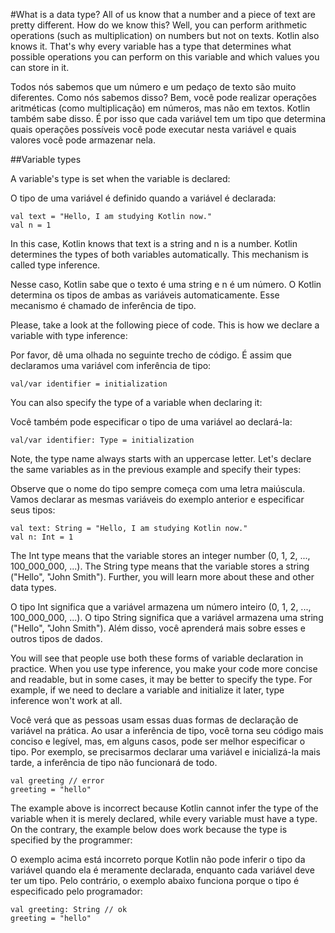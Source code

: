 #What is a data type?
All of us know that a number and a piece of text are pretty different. How do we know this? Well, you can perform arithmetic operations (such as multiplication) on numbers but not on texts. Kotlin also knows it. That's why every variable has a type that determines what possible operations you can perform on this variable and which values you can store in it.

Todos nós sabemos que um número e um pedaço de texto são muito diferentes. Como nós sabemos disso? Bem, você pode realizar operações aritméticas (como multiplicação) em números, mas não em textos. 
Kotlin também sabe disso. É por isso que cada variável tem um tipo que determina quais operações possíveis você pode executar nesta variável e quais valores você pode armazenar nela.

##Variable types

A variable's type is set when the variable is declared:

O tipo de uma variável é definido quando a variável é declarada:

```
val text = "Hello, I am studying Kotlin now."
val n = 1
```
In this case, Kotlin knows that text is a string and n is a number. Kotlin determines the types of both variables automatically. This mechanism is called type inference.

Nesse caso, Kotlin sabe que o texto é uma string e n é um número. O Kotlin determina os tipos de ambas as variáveis automaticamente. Esse mecanismo é chamado de inferência de tipo.

Please, take a look at the following piece of code. This is how we declare a variable with type inference:

Por favor, dê uma olhada no seguinte trecho de código. É assim que declaramos uma variável com inferência de tipo:

```
val/var identifier = initialization
```
You can also specify the type of a variable when declaring it:

Você também pode especificar o tipo de uma variável ao declará-la:

```
val/var identifier: Type = initialization
```
Note, the type name always starts with an uppercase letter.
Let's declare the same variables as in the previous example and specify their types:

Observe que o nome do tipo sempre começa com uma letra maiúscula.
Vamos declarar as mesmas variáveis do exemplo anterior e especificar seus tipos:

```
val text: String = "Hello, I am studying Kotlin now."
val n: Int = 1
```
The Int type means that the variable stores an integer number (0, 1, 2, ..., 100_000_000, ...). The String type means that the variable stores a string ("Hello", "John Smith"). Further, you will learn more about these and other data types.

O tipo Int significa que a variável armazena um número inteiro (0, 1, 2, ..., 100_000_000, ...). O tipo String significa que a variável armazena uma string ("Hello", "John Smith"). Além disso, você aprenderá mais sobre esses e outros tipos de dados.

You will see that people use both these forms of variable declaration in practice. When you use type inference, you make your code more concise and readable, but in some cases, it may be better to specify the type. For example, if we need to declare a variable and initialize it later, type inference won't work at all.

Você verá que as pessoas usam essas duas formas de declaração de variável na prática. Ao usar a inferência de tipo, você torna seu código mais conciso e legível, mas, em alguns casos, pode ser melhor especificar o tipo. Por exemplo, se precisarmos declarar uma variável e inicializá-la mais tarde, a inferência de tipo não funcionará de todo.

```
val greeting // error
greeting = "hello"
```
The example above is incorrect because Kotlin cannot infer the type of the variable when it is merely declared, while every variable must have a type. On the contrary, the example below does work because the type is specified by the programmer:

O exemplo acima está incorreto porque Kotlin não pode inferir o tipo da variável quando ela é meramente declarada, enquanto cada variável deve ter um tipo. Pelo contrário, o exemplo abaixo funciona porque o tipo é especificado pelo programador:
```
val greeting: String // ok
greeting = "hello"
```